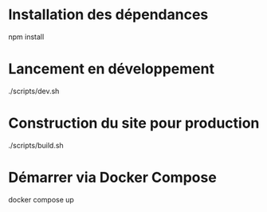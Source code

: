 # Installation des dépendances
npm install

# Lancement en développement
./scripts/dev.sh

# Construction du site pour production
./scripts/build.sh

# Démarrer via Docker Compose
docker compose up

